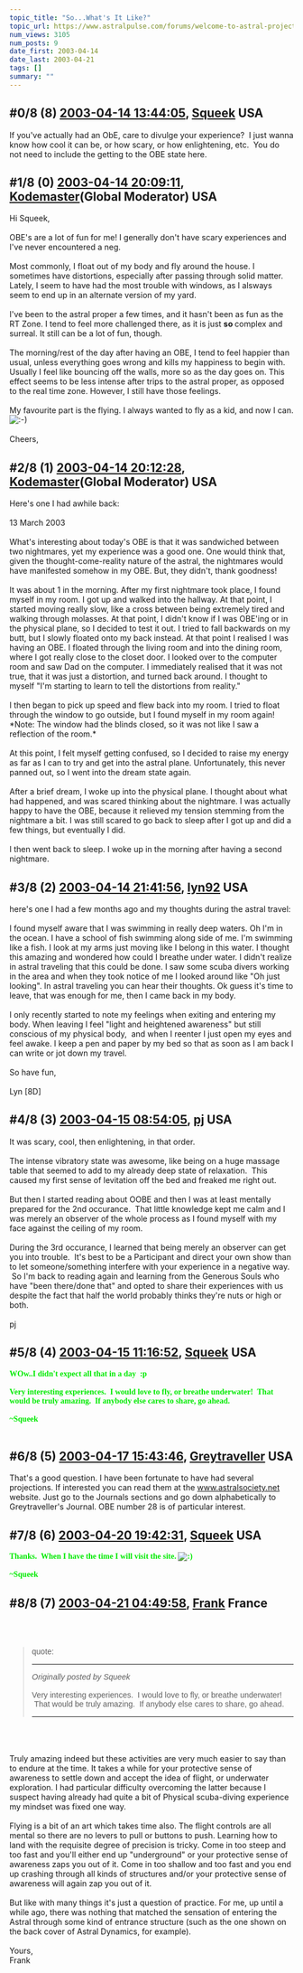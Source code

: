 ```yaml
---
topic_title: "So...What's It Like?"
topic_url: https://www.astralpulse.com/forums/welcome-to-astral-projection-experiences!/so-what-s-it-like
num_views: 3105
num_posts: 9
date_first: 2003-04-14
date_last: 2003-04-21
tags: []
summary: ""
---
```


## \#0/8 (8) [2003-04-14 13:44:05](https://www.astralpulse.com/forums/index.php?msg=119887), [Squeek](https://www.astralpulse.com/forums/profile/?u=1578) USA ##
<section>
If you've actually had an ObE, care to divulge your experience?  I just wanna know how cool it can be, or how scary, or how enlightening, etc.  You do not need to include the getting to the OBE state here.
</section>

## \#1/8 (0) [2003-04-14 20:09:11](https://www.astralpulse.com/forums/index.php?msg=28064), [Kodemaster](https://www.astralpulse.com/forums/profile/?u=426)(Global Moderator) USA ##
<section>
Hi Squeek,
<br>
<br>
OBE's are a lot of fun for me! I generally don't have scary experiences and I've never encountered a neg.
<br>
<br>
Most commonly, I float out of my body and fly around the house. I sometimes have distortions, especially after passing through solid matter. Lately, I seem to have had the most trouble with windows, as I alsways seem to end up in an alternate version of my yard.
<br>
<br>
I've been to the astral proper a few times, and it hasn't been as fun as the RT Zone. I tend to feel more challenged there, as it is just
<b>
 so
</b>
complex and surreal. It still can be a lot of fun, though.
<br>
<br>
The morning/rest of the day after having an OBE, I tend to feel happier than usual, unless everything goes wrong and kills my happiness to begin with. Usually I feel like bouncing off the walls, more so as the day goes on. This effect seems to be less intense after trips to the astral proper, as opposed to the real time zone. However, I still have those feelings.
<br>
<br>
My favourite part is the flying. I always wanted to fly as a kid, and now I can.
<img alt=":-)" class="smiley" src="https://www.astralpulse.com/forums/Smileys/fugue/smiley.png" title="Smiley"/>
<br>
<br>
Cheers,
</section>

## \#2/8 (1) [2003-04-14 20:12:28](https://www.astralpulse.com/forums/index.php?msg=28065), [Kodemaster](https://www.astralpulse.com/forums/profile/?u=426)(Global Moderator) USA ##
<section>
Here's one I had awhile back:
<br>
<br>
13 March 2003
<br>
<br>
What's interesting about today's OBE is that it was sandwiched between two nightmares, yet my experience was a good one. One would think that, given the thought-come-reality nature of the astral, the nightmares would have manifested somehow in my OBE. But, they didn't, thank goodness!
<br>
<br>
It was about 1 in the morning. After my first nightmare took place, I found myself in my room. I got up and walked into the hallway. At that point, I started moving really slow, like a cross between being extremely tired and walking through molasses. At that point, I didn't know if I was OBE'ing or in the physical plane, so I decided to test it out. I tried to fall backwards on my butt, but I slowly floated onto my back instead. At that point I realised I was having an OBE. I floated through the living room and into the dining room, where I got really close to the closet door. I looked over to the computer room and saw Dad on the computer. I immediately realised that it was not true, that it was just a distortion, and turned back around. I thought to myself "I'm starting to learn to tell the distortions from reality."
<br>
<br>
I then began to pick up speed and flew back into my room. I tried to float through the window to go outside, but I found myself in my room again! *Note: The window had the blinds closed, so it was not like I saw a reflection of the room.*
<br>
<br>
At this point, I felt myself getting confused, so I decided to raise my energy as far as I can to try and get into the astral plane. Unfortunately, this never panned out, so I went into the dream state again.
<br>
<br>
After a brief dream, I woke up into the physical plane. I thought about what had happened, and was scared thinking about the nightmare. I was actually happy to have the OBE, because it relieved my tension stemming from the nightmare a bit. I was still scared to go back to sleep after I got up and did a few things, but eventually I did.
<br>
<br>
I then went back to sleep. I woke up in the morning after having a second nightmare.
</section>

## \#3/8 (2) [2003-04-14 21:41:56](https://www.astralpulse.com/forums/index.php?msg=28074), [lyn92](https://www.astralpulse.com/forums/profile/?u=2051) USA ##
<section>
here's one I had a few months ago and my thoughts during the astral travel:
<br>
<br>
I found myself aware that I was swimming in really deep waters. Oh I'm in the ocean. I have a school of fish swimming along side of me. I'm swimming like a fish. I look at my arms just moving like I belong in this water. I thought this amazing and wondered how could I breathe under water. I didn't realize in astral traveling that this could be done. I saw some scuba divers working in the area and when they took notice of me I looked around like "Oh just looking". In astral traveling you can hear their thoughts. Ok guess it's time to leave, that was enough for me, then I came back in my body.
<br>
<br>
I only recently started to note my feelings when exiting and entering my body. When leaving I feel "light and heightened awareness" but still conscious of my physical body,  and when I reenter I just open my eyes and feel awake. I keep a pen and paper by my bed so that as soon as I am back I can write or jot down my travel.
<br>
<br>
So have fun,
<br>
<br>
Lyn [8D]
</section>

## \#4/8 (3) [2003-04-15 08:54:05](https://www.astralpulse.com/forums/index.php?msg=28109), [pj](https://www.astralpulse.com/forums/profile/?u=1914) USA ##
<section>
It was scary, cool, then enlightening, in that order.
<br>
<br>
The intense vibratory state was awesome, like being on a huge massage table that seemed to add to my already deep state of relaxation.  This caused my first sense of levitation off the bed and freaked me right out.
<br>
<br>
But then I started reading about OOBE and then I was at least mentally prepared for the 2nd occurance.  That little knowledge kept me calm and I was merely an observer of the whole process as I found myself with my face against the ceiling of my room.
<br>
<br>
During the 3rd occurance, I learned that being merely an observer can get you into trouble.  It's best to be a Participant and direct your own show than to let someone/something interfere with your experience in a negative way.  So I'm back to reading again and learning from the Generous Souls who have "been there/done that" and opted to share their experiences with us despite the fact that half the world probably thinks they're nuts or high or both.
<br>
<br>
pj
</section>

## \#5/8 (4) [2003-04-15 11:16:52](https://www.astralpulse.com/forums/index.php?msg=28120), [Squeek](https://www.astralpulse.com/forums/profile/?u=1578) USA ##
<section>
<font face='"Comic' ms&quot;="" sans="">
 <font color='"teal"'>
  <b>
   WOw..I didn't expect all that in a day  :p
   <br>
   <br>
   Very interesting experiences.  I would love to fly, or breathe underwater!  That would be truly amazing.  If anybody else cares to share, go ahead.
   <br>
   <br>
   ~Squeek
   <br>
   <br>
  </b>
 </font>
</font>
</section>

## \#6/8 (5) [2003-04-17 15:43:46](https://www.astralpulse.com/forums/index.php?msg=28308), [Greytraveller](https://www.astralpulse.com/forums/profile/?u=1734) USA ##
<section>
That's a good question. I have been fortunate to have had several projections. If interested you can read them at the
<a class="bbc_link" href="https://www.astralpulse.com/forums///www.astralsociety.net" rel="noopener" target="_blank">
 www.astralsociety.net
</a>
website. Just go to the Journals sections and go down alphabetically to Greytraveller's Journal. OBE number 28 is of particular interest.
</section>

## \#7/8 (6) [2003-04-20 19:42:31](https://www.astralpulse.com/forums/index.php?msg=28584), [Squeek](https://www.astralpulse.com/forums/profile/?u=1578) USA ##
<section>
<b>
 <font color='"teal"'>
  <font face='"Comic' ms&quot;="" sans="">
   Thanks.  When I have the time I will visit the site.
   <img alt=":)" class="smiley" src="https://www.astralpulse.com/forums/Smileys/fugue/smiley.png" title="Smiley"/>
   <br>
   <br>
   ~Squeek
  </font>
 </font>
</b>
</section>

## \#8/8 (7) [2003-04-21 04:49:58](https://www.astralpulse.com/forums/index.php?msg=28611), [Frank](https://www.astralpulse.com/forums/profile/?u=359) France ##
<section>
<br>
<br>
<blockquote id='"quote"'>
 <font face='"Arial"' id='"quote"' size='"1"'>
  quote:
  <hr height='"1"' id='"quote"' noshade=""/>
  <i>
   Originally posted by Squeek
  </i>
  <br>
  <br>
  Very interesting experiences.  I would love to fly, or breathe underwater!  That would be truly amazing.  If anybody else cares to share, go ahead.
  <br>
  <hr height='"1"' id='"quote"' noshade=""/>
 </font>
</blockquote>
<br>
<br>
<br>
Truly amazing indeed but these activities are very much easier to say than to endure at the time. It takes a while for your protective sense of awareness to settle down and accept the idea of flight, or underwater exploration. I had particular difficulty overcoming the latter because I suspect having already had quite a bit of Physical scuba-diving experience my mindset was fixed one way.
<br>
<br>
Flying is a bit of an art which takes time also. The flight controls are all mental so there are no levers to pull or buttons to push. Learning how to land with the requisite degree of precision is tricky. Come in too steep and too fast and you'll either end up "underground" or your protective sense of awareness zaps you out of it. Come in too shallow and too fast and you end up crashing through all kinds of structures and/or your protective sense of awareness will again zap you out of it.
<br>
<br>
But like with many things it's just a question of practice. For me, up until a while ago, there was nothing that matched the sensation of entering the Astral through some kind of entrance structure (such as the one shown on the back cover of Astral Dynamics, for example).
<br>
<br>
Yours,
<br>
Frank
<br>
<br>
<br>
<br>
<br>
</section>